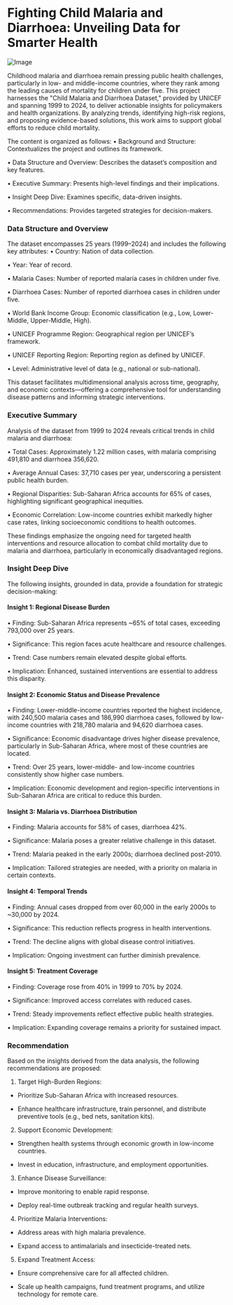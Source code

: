 # Fighting Child Malaria and Diarrhoea: Unveiling Data for Smarter Health

![Image](https://github.com/user-attachments/assets/91d43931-0e9d-4e86-9781-7748506f0d15)

Childhood malaria and diarrhoea remain pressing public health challenges, particularly in low- and middle-income countries, where they rank among the leading causes of mortality for children under five. This project harnesses the "Child Malaria and Diarrhoea Dataset," provided by UNICEF and spanning 1999 to 2024, to deliver actionable insights for policymakers and health organizations. By analyzing trends, identifying high-risk regions, and proposing evidence-based solutions, this work aims to support global efforts to reduce child mortality.

The content is organized as follows:
•	Background and Structure: Contextualizes the project and outlines its framework.

•	Data Structure and Overview: Describes the dataset’s composition and key features.

•	Executive Summary: Presents high-level findings and their implications.

•	Insight Deep Dive: Examines specific, data-driven insights.

•	Recommendations: Provides targeted strategies for decision-makers.


### Data Structure and Overview
The dataset encompasses 25 years (1999–2024) and includes the following key attributes:
•	Country: Nation of data collection.

•	Year: Year of record.

•	Malaria Cases: Number of reported malaria cases in children under five.

•	Diarrhoea Cases: Number of reported diarrhoea cases in children under five.

•	World Bank Income Group: Economic classification (e.g., Low, Lower-Middle, Upper-Middle, High).

•	UNICEF Programme Region: Geographical region per UNICEF’s framework.

•	UNICEF Reporting Region: Reporting region as defined by UNICEF.

•	Level: Administrative level of data (e.g., national or sub-national).

This dataset facilitates multidimensional analysis across time, geography, and economic contexts—offering a comprehensive tool for understanding disease patterns and informing strategic interventions.


### Executive Summary
Analysis of the dataset from 1999 to 2024 reveals critical trends in child malaria and diarrhoea:

•	Total Cases: Approximately 1.22 million cases, with malaria comprising 491,810 and diarrhoea 356,620.

•	Average Annual Cases: 37,710 cases per year, underscoring a persistent public health burden.

•	Regional Disparities: Sub-Saharan Africa accounts for 65% of cases, highlighting significant geographical inequities.

•	Economic Correlation: Low-income countries exhibit markedly higher case rates, linking socioeconomic conditions to health outcomes.

These findings emphasize the ongoing need for targeted health interventions and resource allocation to combat child mortality due to malaria and diarrhoea, particularly in economically disadvantaged regions.


### Insight Deep Dive
The following insights, grounded in data, provide a foundation for strategic decision-making:

#### Insight 1: Regional Disease Burden

•	Finding: Sub-Saharan Africa represents ~65% of total cases, exceeding 793,000 over 25 years.

•	Significance: This region faces acute healthcare and resource challenges.

•	Trend: Case numbers remain elevated despite global efforts.

•	Implication: Enhanced, sustained interventions are essential to address this disparity.

#### Insight 2: Economic Status and Disease Prevalence

•  Finding: Lower-middle-income countries reported the highest incidence, with 240,500 malaria cases and 186,990 diarrhoea cases, followed by low-income countries with 218,780 malaria 
and 94,620 diarrhoea cases. 

•  Significance: Economic disadvantage drives higher disease prevalence, particularly in Sub-Saharan Africa, where most of these countries are located. 

•  Trend: Over 25 years, lower-middle- and low-income countries consistently show higher case numbers. 

•  Implication: Economic development and region-specific interventions in Sub-Saharan Africa are critical to reduce this burden.

#### Insight 3: Malaria vs. Diarrhoea Distribution

•	Finding: Malaria accounts for 58% of cases, diarrhoea 42%.

•	Significance: Malaria poses a greater relative challenge in this dataset.

•	Trend: Malaria peaked in the early 2000s; diarrhoea declined post-2010.

•	Implication: Tailored strategies are needed, with a priority on malaria in certain contexts.

#### Insight 4: Temporal Trends

•	Finding: Annual cases dropped from over 60,000 in the early 2000s to ~30,000 by 2024.

•	Significance: This reduction reflects progress in health interventions.

•	Trend: The decline aligns with global disease control initiatives.

•	Implication: Ongoing investment can further diminish prevalence.

#### Insight 5: Treatment Coverage

•	Finding: Coverage rose from 40% in 1999 to 70% by 2024.

•	Significance: Improved access correlates with reduced cases.

•	Trend: Steady improvements reflect effective public health strategies.

•	Implication: Expanding coverage remains a priority for sustained impact.


### Recommendation

Based on the insights derived from the data analysis, the following recommendations are proposed:

1.	Target High-Burden Regions: 

-	Prioritize Sub-Saharan Africa with increased resources.

- Enhance healthcare infrastructure, train personnel, and distribute preventive tools (e.g., bed nets, sanitation kits).

2.	Support Economic Development: 

-	Strengthen health systems through economic growth in low-income countries.

- Invest in education, infrastructure, and employment opportunities.

3.	Enhance Disease Surveillance: 

-	Improve monitoring to enable rapid response.

- Deploy real-time outbreak tracking and regular health surveys.

4.	Prioritize Malaria Interventions: 

-	Address areas with high malaria prevalence.

- Expand access to antimalarials and insecticide-treated nets.

5.	Expand Treatment Access: 

-	Ensure comprehensive care for all affected children.

- Scale up health campaigns, fund treatment programs, and utilize technology for remote care.

